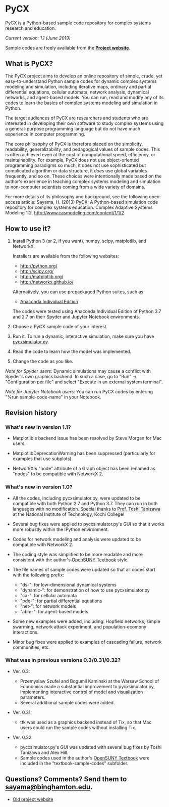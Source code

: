 # PyCX

PyCX is a Python-based sample code repository for complex systems
research and education.

_Current version: 1.1 (June 2019)_

Sample codes are freely available from the **[Project
website](http://github.com/hsayama/PyCX/)**.

## What is PyCX?

The PyCX project aims to develop an online repository of simple,
crude, yet easy-to-understand Python sample codes for dynamic complex
systems modeling and simulation, including iterative maps, ordinary
and partial differential equations, cellular automata, network
analysis, dynamical networks, and agent-based models. You can run,
read and modify any of its codes to learn the basics of complex
systems modeling and simulation in Python.

The target audiences of PyCX are researchers and students who are
interested in developing their own software to study complex systems
using a general-purpose programming language but do not have much
experience in computer programming.

The core philosophy of PyCX is therefore placed on the simplicity,
readability, generalizability, and pedagogical values of sample
codes. This is often achieved even at the cost of computational speed,
efficiency, or maintainability. For example, PyCX does not use
object-oriented programming paradigms so much, it does not use
sophisticated but complicated algorithm or data structure, it *does*
use global variables frequently, and so on. These choices were
intentionally made based on the author's experience in teaching
complex systems modeling and simulation to non-computer scientists
coming from a wide variety of domains.

For more details of its philosophy and background, see the following
open-access article: Sayama, H. (2013) PyCX: A Python-based simulation
code repository for complex systems education. Complex Adaptive
Systems Modeling 1:2.  http://www.casmodeling.com/content/1/1/2

## How to use it?

1. Install Python 3 (or 2, if you want), numpy, scipy, matplotlib, and
NetworkX.

   Installers are available from the following websites:
   * http://python.org/
   * http://scipy.org/
   * http://matplotlib.org/
   * http://networkx.github.io/
  
   Alternatively, you can use prepackaged Python suites, such as:
   * [Anaconda Individual Edition](https://www.anaconda.com/products/individual)

   The codes were tested using Anaconda Individual Edition of Python 3.7
and 2.7 on their Spyder and Jupyter Notebook environments.

2. Choose a PyCX sample code of your interest.

3. Run it. To run a dynamic, interactive simulation, make sure you have [pycxsimulator.py](https://github.com/hsayama/PyCX/blob/master/pycxsimulator.py).

4. Read the code to learn how the model was implemented.

5. Change the code as you like.

*Note for Spyder users:* Dynamic simulations may cause a conflict with Spyder's own graphics backend. In such a case, go to "Run" -> "Configuration per file" and select "Execute in an external system terminal".

*Note for Jupyter Notebook users:* You can run PyCX codes by entering "%run sample-code-name" in your Notebook.

## Revision history

### What's new in version 1.1?

* Matplotlib's backend issue has been resolved by Steve Morgan for Mac users.

* MatplotlibDeprecationWarning has been suppressed (particularly for examples that use subplots).

* NetworkX's "node" attribute of a Graph object has been renamed as "nodes" to be compatible with NetworkX 2.

### What's new in version 1.0?

* All the codes, including pycxsimulator.py, were updated to be compatible with both Python 2.7 and Python 3.7. They can run in both languages with no modification. Special thanks to [Prof. Toshi Tanizawa](http://www.ee.kochi-ct.ac.jp/~tanizawa/) at the National Institute of Technology, Kochi College!

* Several bug fixes were applied to pycxsimulator.py's GUI so that it works more robustly within the IPython environment.

* Codes for network modeling and analysis were updated to be compatible with NetworkX 2.

* The coding style was simplified to be more readable and more consistent with the author's [OpenSUNY Textbook](http://tinyurl.com/imacsbook) style.

* The file names of sample codes were updated so that all codes start with the following prefix:
   * "ds-": for low-dimensional dynamical systems
   * "dynamic-": for demonstration of how to use pycxsimulator.py
   * "ca-": for cellular automata
   * "pde-": for partial differential equations
   * "net-": for network models
   * "abm-": for agent-based models

* Some new examples were added, including: Hopfield networks, simple swarming, network attack experiment, and population-ecomony interactions.

* Minor bug fixes were applied to examples of cascading failure, network communities, etc.

### What was in previous versions 0.3/0.31/0.32?

* Ver. 0.3:
     - Przemyslaw Szufel and Bogumil Kaminski at the Warsaw School of
       Economics made a substantial improvement to pycxsimulator.py, implementing interactive control of model and
       visualization parameters.
     - Several additional sample codes were added.

* Ver. 0.31:
     - ttk was used as a graphics backend instead of Tix, so that Mac
       users could run the sample codes without installing Tix.

* Ver. 0.32: 
    - pycxsimulator.py's GUI was updated with several bug
      fixes by Toshi Tanizawa and Alex Hill.
    - Sample codes used in the author's [OpenSUNY Textbook](http://tinyurl.com/imacsbook) were included in the
      "textbook-sample-codes" subfolder.

## Questions? Comments? Send them to sayama@binghamton.edu.

* [Old project website](http://pycx.sourceforge.net/)
